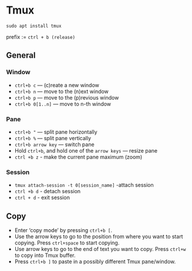 # Tmux

```
sudo apt install tmux
```
prefix := `ctrl + b (release)`

## General

### Window
* `ctrl+b c` — (c)reate a new window
* `ctrl+b n` — move to the (n)ext window
* `ctrl+b p` — move to the (p)revious window
* `ctrl+b 0[1..n]` — move to n-th window

### Pane
* `ctrl+b "` — split pane horizontally
* `ctrl+b %` — split pane vertically
* `ctrl+b arrow key` — switch pane
* Hold `ctrl+b`, and hold one of the `arrow keys` — resize pane
* `ctrl +b z` - make the current pane maximum (zoom)

### Session
* `tmux attach-session -t 0[session_name]` -attach session
* `ctrl +b d` - detach session
* `ctrl + d` - exit session

## Copy

* Enter ‘copy mode’ by pressing `ctrl+b [`.
* Use the arrow keys to go to the position from where you want to start copying.
Press `ctrl+space` to start copying.
* Use arrow keys to go to the end of text you want to copy.
Press  `ctrl+w` to copy into Tmux buffer.
* Press `ctrl+b ]` to paste in a possibly different Tmux pane/window.
